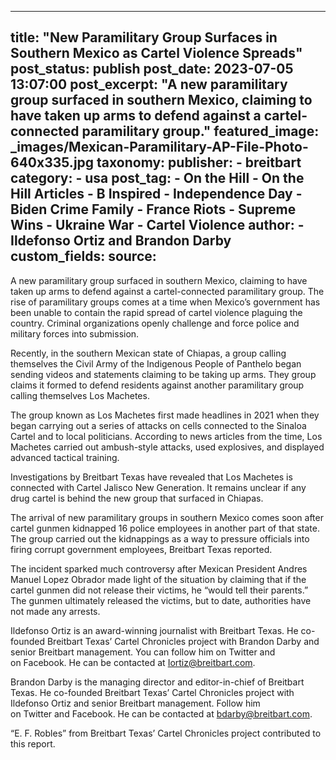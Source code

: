 
---
title: "New Paramilitary Group Surfaces in Southern Mexico as Cartel Violence Spreads" 
post_status: publish
post_date: 2023-07-05 13:07:00 
post_excerpt: "A new paramilitary group surfaced in southern Mexico, claiming to have taken up arms to defend against a cartel-connected paramilitary group."
featured_image: _images/Mexican-Paramilitary-AP-File-Photo-640x335.jpg 
taxonomy:
    publisher:
        - breitbart
    category:
        - usa 
    post_tag:
        - On the Hill
        - On the Hill Articles
        - B Inspired
        - Independence Day
        - Biden Crime Family
        - France Riots
        - Supreme Wins
        - Ukraine War
        - Cartel Violence
    author:
        - Ildefonso Ortiz and Brandon Darby
custom_fields:
    source: 
---
A new paramilitary group surfaced in southern Mexico, claiming to have taken up arms to defend against a cartel-connected paramilitary group. The rise of paramilitary groups comes at a time when Mexico’s government has been unable to contain the rapid spread of cartel violence plaguing the country. Criminal organizations openly challenge and force police and military forces into submission.

Recently, in the southern Mexican state of Chiapas, a group calling themselves the Civil Army of the Indigenous People of Panthelo began sending videos and statements claiming to be taking up arms. They group claims it formed to defend residents against another paramilitary group calling themselves Los Machetes.

The group known as Los Machetes first made headlines in 2021 when they began carrying out a series of attacks on cells connected to the Sinaloa Cartel and to local politicians. According to news articles from the time, Los Machetes carried out ambush-style attacks, used explosives, and displayed advanced tactical training.

Investigations by Breitbart Texas have revealed that Los Machetes is connected with Cartel Jalisco New Generation. It remains unclear if any drug cartel is behind the new group that surfaced in Chiapas.

The arrival of new paramilitary groups in southern Mexico comes soon after cartel gunmen kidnapped 16 police employees in another part of that state. The group carried out the kidnappings as a way to pressure officials into firing corrupt government employees, Breitbart Texas reported.

The incident sparked much controversy after Mexican President Andres Manuel Lopez Obrador made light of the situation by claiming that if the cartel gunmen did not release their victims, he “would tell their parents.” The gunmen ultimately released the victims, but to date, authorities have not made any arrests.

Ildefonso Ortiz is an award-winning journalist with Breitbart Texas. He co-founded Breitbart Texas’ Cartel Chronicles project with Brandon Darby and senior Breitbart management. You can follow him on Twitter and on Facebook. He can be contacted at Iortiz@breitbart.com.

Brandon Darby is the managing director and editor-in-chief of Breitbart Texas. He co-founded Breitbart Texas’ Cartel Chronicles project with Ildefonso Ortiz and senior Breitbart management. Follow him on Twitter and Facebook. He can be contacted at bdarby@breitbart.com.

“E. F. Robles” from Breitbart Texas’ Cartel Chronicles project contributed to this report. 